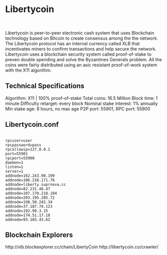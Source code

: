 
<h1>Libertycoin </h1><br>

<p>Libertycoin is peer-to-peer electronic cash system that uses Blockchain technology based on Bitcoin to create consensus among the the network. The Libertycoin protocol has an internal currency called XLB that incentivates miners to confirm transactions and help secure the network. Libertycoin uses a blockchain security system called proof-of-stake to preven double spending and solve the Byzantines Generals problem. All the coins were fairly distributed using an asic resistant proof-of-work system with the X11 algorithm.

<h2><strong>Technical Specifications</strong></h2>
Algorithm: X11 | 100% proof-of-stake
Total coins: 16.5 Million
Block time: 1 minute
Difficulty retarget: every block
Nominal stake interest: 1% annually
Min stake age: 8 hours, no max age
P2P port: 55901, RPC port: 55900

<h2>Libertycoin.conf</h2>
<code>
rpcuser=user
rpcpassword=pass
rpcallowip=127.0.0.1
port=55901
rpcport=55900
daemon=1
listen=1
server=1
addnode=162.243.90.199
addnode=106.216.171.76
addnode=liberty.suprnova.cc
addnode=82.231.48.47
addnode=107.170.218.104
addnode=203.195.205.72
addnode=198.50.242.34
addnode=37.187.74.123
addnode=192.99.3.15
addnode=174.51.17.18
addnode=93.103.43.62
</code>

<h2><strong>Blockchain Explorers</strong></h2>
http://xlb.blockexplorer.cc/chain/LibertyCoin
http://libertycoin.co/crawler/

